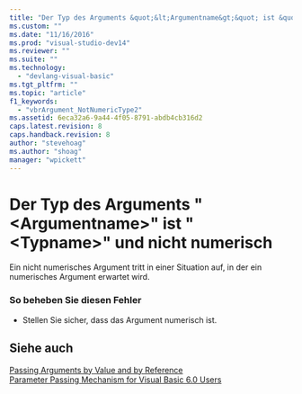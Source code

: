 ```yaml
---
title: "Der Typ des Arguments &quot;&lt;Argumentname&gt;&quot; ist &quot;&lt;Typname&gt;&quot; und nicht numerisch | Microsoft Docs"
ms.custom: ""
ms.date: "11/16/2016"
ms.prod: "visual-studio-dev14"
ms.reviewer: ""
ms.suite: ""
ms.technology: 
  - "devlang-visual-basic"
ms.tgt_pltfrm: ""
ms.topic: "article"
f1_keywords: 
  - "vbrArgument_NotNumericType2"
ms.assetid: 6eca32a6-9a44-4f05-8791-abdb4cb316d2
caps.latest.revision: 8
caps.handback.revision: 8
author: "stevehoag"
ms.author: "shoag"
manager: "wpickett"
---
```

# Der Typ des Arguments &quot;&lt;Argumentname&gt;&quot; ist &quot;&lt;Typname&gt;&quot; und nicht numerisch
Ein nicht numerisches Argument tritt in einer Situation auf, in der ein numerisches Argument erwartet wird.  
  
### So beheben Sie diesen Fehler  
  
-   Stellen Sie sicher, dass das Argument numerisch ist.  
  
## Siehe auch  
 [Passing Arguments by Value and by Reference](../../visual-basic/programming-guide/language-features/procedures/passing-arguments-by-value-and-by-reference.md)   
 [Parameter Passing Mechanism for Visual Basic 6.0 Users](http://msdn.microsoft.com/de-de/0fa2b0dc-aa1c-4797-bbd6-aa13c611cab2)